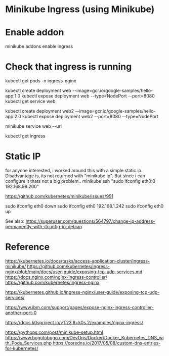 # Minikube Ingress (using Minikube)



# Enable addon
minikube addons enable ingress

# Check that ingress is running
kubectl get pods -n ingress-nginx


kubectl create deployment web --image=gcr.io/google-samples/hello-app:1.0
kubectl expose deployment web --type=NodePort --port=8080
kubectl get service web

kubectl create deployment web2 --image=gcr.io/google-samples/hello-app:2.0
kubectl expose deployment web2 --port=8080 --type=NodePort

minikube service web --url

kubectl get ingress


# Static IP

for anyone interested, i worked around this with a simple static ip. Disadvantage is, its not returned with "minikube ip". But since i can configure it thats not a big problem..
minikube ssh "sudo ifconfig eth0:0 192.168.99.200"

https://github.com/kubernetes/minikube/issues/951


sudo ifconfig eth0 down
sudo ifconfig eth0 192.168.1.242
sudo ifconfig eth0 up

See also: https://superuser.com/questions/564797/change-ip-address-permanently-with-ifconfig-in-debian

# Reference

https://kubernetes.io/docs/tasks/access-application-cluster/ingress-minikube/
https://github.com/kubernetes/ingress-nginx/blob/main/docs/user-guide/exposing-tcp-udp-services.md
https://docs.nginx.com/nginx-ingress-controller/
https://github.com/kubernetes/ingress-nginx

https://kubernetes.github.io/ingress-nginx/user-guide/exposing-tcp-udp-services/

https://www.ibm.com/support/pages/expose-nginx-ingress-controller-another-port-0

https://docs.k0sproject.io/v1.23.6+k0s.2/examples/nginx-ingress/

https://pythops.com/post/minikube-setup.html
https://www.bogotobogo.com/DevOps/Docker/Docker_Kubernetes_DNS_with_Pods_Services.php
https://coredns.io/2017/05/08/custom-dns-entries-for-kubernetes/
